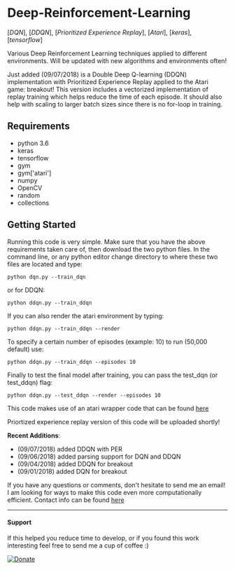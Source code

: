 # Deep-Reinforcement-Learning

[*DQN*], [*DDQN*], [*Prioritized Experience Replay*], [*Atari*], [*keras*], [*tensorflow*]

Various Deep Reinforcement Learning techniques applied to different environments. Will be updated with new algorithms and environments often!


Just added (09/07/2018) is a Double Deep Q-learning (DDQN) implementation with Prioritized Experience Replay applied to the Atari game: breakout! This version includes a vectorized implementation of replay training which helps reduce the time of each episode. It should also help with scaling to larger batch sizes since there is no for-loop in training.

## Requirements

* python 3.6
* keras
* tensorflow
* gym
* gym['atari']
* numpy
* OpenCV
* random
* collections


## Getting Started

Running this code is very simple. Make sure that you have the above requirements taken care of, then download the two python files. In the command line, or any python editor change directory to where these two files are located and type:

`python dqn.py --train_dqn`

or for DDQN:

`python ddqn.py --train_ddqn`

If you can also render the atari environment by typing:

`python ddqn.py --train_ddqn --render`

To specify a certain number of episodes (example: 10) to run (50,000 default) use:

`python ddqn.py --train_ddqn --episodes 10`

Finally to test the final model after training, you can pass the test_dqn (or test_ddqn) flag:

`python ddqn.py --test_ddqn --render --episodes 10`


This code makes use of an atari wrapper code that can be found [here](https://github.com/openai/baselines/blob/master/baselines/common/atari_wrappers.py)

Priortized experience replay version of this code will be uploaded shortly!

**Recent Additions**:
* (09/07/2018) added DDQN with PER
* (09/06/2018) added parsing support for DQN and DDQN
* (09/04/2018) added DDQN for breakout
* (09/01/2018) added DQN for breakout


If you have any questions or comments, don't hesitate to send me an email! I am looking for ways to make this code even more computationally efficient. Contact info can be found [here](https://marcbrittain.github.io)


---
#### Support
If this helped you reduce time to develop, or if you found this work interesting feel free to send me a cup of coffee :)

[![Donate](https://img.shields.io/badge/Donate-PayPal-green.svg)](https://www.paypal.me/MarcBrittain)

